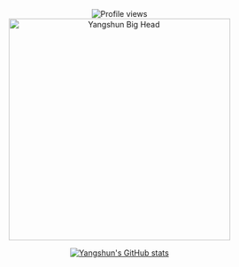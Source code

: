 <div align="center">

<div>
  <img src="https://gpvc.arturio.dev/yangshun" alt="Profile views"/>
</div>
  
<img src="https://bigheads.io/svg?accessory=shades&body=chest&circleColor=blue&clothing=shirt&clothingColor=black&eyebrows=concerned&eyes=content&faceMask=false&faceMaskColor=black&facialHair=none&graphic=react&hair=short&hairColor=black&hat=none&hatColor=black&lashes=false&lipColor=red&mask=false&mouth=lips&skinTone=light" alt="Yangshun Big Head" width="400" />

<br/>

[![Yangshun's GitHub stats](https://github-readme-stats.vercel.app/api?username=yangshun&show_icons=true&icon_color=586069&text_color=586069&bg_color=fff&line_height=30&hide_title=true&title_color=0366d6)](https://github.com/anuraghazra/github-readme-stats)

</div>
